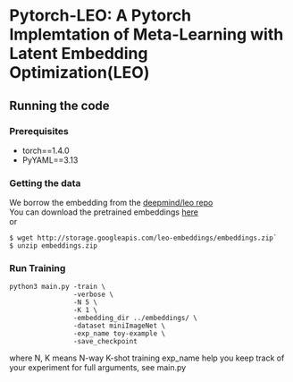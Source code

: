 # Pytorch-LEO: A Pytorch Implemtation of Meta-Learning with Latent Embedding Optimization(LEO)

## Running the code
### Prerequisites
* torch==1.4.0
* PyYAML==3.13

### Getting the data
We borrow the embedding from the [deepmind/leo repo](https://github.com/deepmind/leo)  
You can download the pretrained embeddings [here](http://storage.googleapis.com/leo-embeddings/embeddings.zip)   
or   
```
$ wget http://storage.googleapis.com/leo-embeddings/embeddings.zip`
$ unzip embeddings.zip
```

### Run Training 
```
python3 main.py -train \ 
                -verbose \ 
                -N 5 \ 
                -K 1 \ 
                -embedding_dir ../embeddings/ \ 
                -dataset miniImageNet \ 
                -exp_name toy-example \ 
                -save_checkpoint
```                
where N, K means N-way K-shot training
exp_name help you keep track of your experiment 
for full arguments, see main.py

